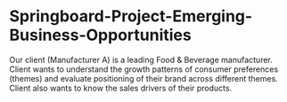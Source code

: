# Springboard-Project-Emerging-Business-Opportunities
Our client (Manufacturer A) is a leading Food &amp; Beverage manufacturer. Client wants to understand the growth patterns of consumer preferences (themes) and evaluate positioning of their brand across different themes. Client also wants to know the sales drivers of their products.
